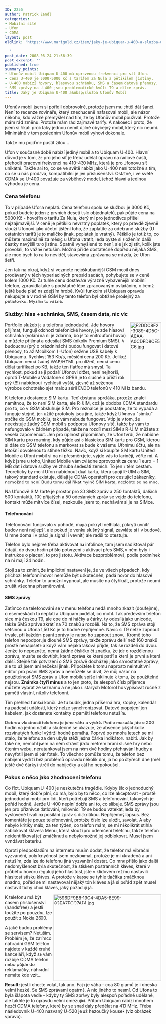 ```yaml
---
ID: 2255
author: Patrick Zandl
categories:
- Mobilní sítě
- Ufon
- CDMA
layout: post
oldlink: 'https://www.marigold.cz/item/jaky-je-ubiquam-u-400-a-sluzba-ufonuv-mobil

  '
post_date: 2008-06-24 21:56:39
post_excerpt: ''
published: true
summary_points:
- Ufonův mobil Ubiquam U-400 má upravenou frekvenci pro síť Ufon.
- Cena U-400 je 3000-5000 Kč s tarifem Za Nula a pětikilem jistiny.
- U-400 nabízí hovory, hlasovou schránku, SMS a časem datové přenosy.
- SMS zprávy na U-400 jsou problematické kvůli T9 a délce zpráv.
title: Jaký je Ubiquam U-400 a&nbsp;služba Ufonův Mobil
---
```


Ufonův mobil jsem si pořídil dobrovolně, protože jsem mu chtěl dát šanci. Není to recenze novináře, který znechuceně nafasoval mobil, ale názor někoho, kdo vážně přemýšlel nad tím, že by Ufonův mobil používal. Protože mám rád změnu. Protože mám rád zajímavé tarify. A nakonec i proto, že jsem si říkal: proč taky jednou nemít úplně obyčejný mobil, který nic neumí. Minimálně v tom posledním Ufonův mobil vyhoví dokonale. 


Takže mu pojďme pustit žilou...
<!--more-->
Ufon v současné době nabízí jediný mobil a to Ubiquam U-400. Hlavní důvod je v tom, že pro jeho síť je třeba udělat úpravu na radiové části, přehodit pracovní frekvenci na 410-430 MHz, která je pro Ufonovu síť unikátní. Takže ani to, co se ve světě nabízí jako U-400 není totožné s tím, co se u nás prodává, kompatibilní je jen příslušenství. Ostatně, i ve světě CDMA se U-400 považuje za výběhový model, jehož hlavní a jedinou výhodou je cena. 

<h3>Cena telefonu</h3>

To v případě Ufona neplatí. Cena telefonu spolu se službou je 3000 Kč, pokud budete jeden z prvních deseti tisíc objednatelů, pak půjde cena na 5000 Kč - hovořím o tarifu Za Nula, který mi pro jednotlivce přišel nejzajímavější. V ceně je pětikilo nevratný poplatek, který po pravdě zjevně slouží Ufonovi jako účetní jištění toho, že zaplatíte za odebrané služby (U ostatních tarifů je to maličko jinak, poplatek je vratný). Pětikilo je totiž to, co můžete maximálně za měsíc u Ufona utratit, leda byste si složením další částky navýšili tuto jistinu. Špatně vymyšlené to není, ale jak zjistit, kolik jste provolali, to vážně netuším. Možná přijde dostatečně dopředu nějaká SMS, ale moc bych to na to neviděl, stavovýma zprávama se mi zdá, že Ufon šetří. 

Jen tak na okraj, když si vezmete nejoškubanější GSM mobil dnes prodávaný v těch hyperlaciných prepaid sadách, pohybujete se v ceně kolem 1000 Kč. Za tuhle cenu dostáváte výrazně vybavenější mobilní telefon,  zpravidla také s podstatně lépe zpracovaným ovládáním, o čemž ještě bude pláč na zdejším hrobě. Kvůli funkcím si Ubiquam opravdu nekupujte a v rodině GSM by tento telefon byl obtížně prodejný za pětistovku. Myslím to vážně.  

<h3>Služby: hlas + schránka, SMS, časem data, nic víc</h3>

<img src="http://www.marigold.cz/wp-content/uploads/f2ddc8f2-3089-4d5c-a0aa-a0cdfd8ce5c6.jpg" alt="F2DDC8F2-3089-4D5C-A0AA-A0CDFD8CE5C6.jpg" border="0" width="99" height="189" align="right" />Portfolio služeb je u telefonu jednoduché. Jde hovory přijímat, fungují odchozí telefonické hovory, je zde hlasová schránka (volání na ni je zdarma, bo je to vnitroufoní hovor) a můžete přijímat a odesílat SMS (nikoliv Premium SMS). V budoucnu (prý o prázdninách) budou fungovat i datové přenosy, to až MobilKom (=Ufon) sežene USB kabely k Ubiquamu. Rychlost 153 Kb/s, měsíční cena 200 Kč. Jelikož Ubiquam nemá žádný WAP/HTML prohlížeč, nemá cenu dělat tarifikaci po KB, takže ten flatfee má smysl. Ta rychlost, pokud se ji podaří Ufonovi držet, není nejhorší, oproti T-Mobile a Vodafone s GPRS je to slušné a příští rok prý (!!!) nabídnou i rychlosti vyšší, zjevně až seženou výrobce ochotného sjet malou sérii EVDO telefonů v 410 MHz bandu. 

K telefonu dostanete SIM kartu. Teď dostanu sprďáka, protože znalci namítnou, že to není SIM karta, ale R-UIM, což je obdoba CDMA standardu pro to, co v GSM obsluhuje SIM. Pro neznalce je podstatné, že to vypadá a funguje stejně, jen užité protokoly jsou jiné, takže když Ufonovu "simku" strčíte do GSM mobilu, tak vám nebude fungovat. Vtip je v tom, že neexistuje žádný GSM mobil s podporou Ufonovy sítě, takže by vám to nefungovalo v žádném případě, takže na rozdíl mezi SIM a R-UIM můžete z vesela zapomenout. Jen pro úplnost připomínám, že Ufon tvrdí, že nabídne SIM kartu pro roaming, kdy půjde asi o klasickou SIM kartu pro GSM, kterou si dáte do GSM telefonu a markovat se bude k vašemu Ufonímu účtu, ale na letošní dovolenou to stihne těžko. Navíc, když si koupíte SIM kartu United Mobile a Ufoní mobil si na ni přesměrujete, vyjde vás to laciněji, věřte mi. A když jsme u toho, United Mobile vám zvládne zprovoznit za cenu 1 euro = 1 MB dat i datové služby ve zhruba šedesáti zemích. To jen k těm cestám. Teoreticky by mohl Ufon nabídnout dual kartu, která spojí R-UIM a SIM, takový standard existuje, dělají je CDMA operátoři pro cestující zákazníky, nemožné to není. Budu tomu dál říkat mylně SIM karta, nezlobte se na mne. 

Na Ufonově SIM kartě je prostor pro 30 SMS zpráv a 250 kontaktů, dalších 500 kontaktů, 100 přijatých a 50 odeslaných zpráv se vejde do telefonu, kontakt může mít více čísel, nezkoušel jsem to, nechávám si je na SIMce. 

<h4>Telefonování</h4>

Telefonování fungovalo v pohodě, mapa pokrytí nelhlala, pokrytí uvnitř budov není nejlepší, ale pokud je venku slušný signál, zavoláte si i v budově. U mne doma i v práci je signál i vevnitř, ale radši to otestujte.    

Telefon bylo nejprve třeba aktivovat na infolince, tam jsem nadiktoval pár údajů, do dvou hodin přišlo potvrzení o aktivaci přes SMS, v něm byly i instrukce o placení, to pro jistotu. Aktivace bezproblémová, podle podmínek na ni mají 24 hodin. 

Stojí za to zmínit, že implicitní nastavení je, že ve všech případech, kdy příchozí telefonní hovor nemůže být uskutečněn, padá hovor do hlasové schránky. Telefon to umožní vypnout, ale musíte na čtyřikrát, protože neumí zrušit všechna přesměrování. 

<h4>SMS zprávy</h4>

Zatímco na telefonování se v menu telefonu nedá mnoho zkazit (doufejme), o esemeskách to neplatí a Ubiquam podělal, co mohl. Tak především telefon sice má českou T9, ale cpe do ní háčky a čárky, ty odesílá jako unicode, takže SMS zprávu zkrátí na 70 znaků a rozdělí. Na to, že SMS zpráva stojí většinou u Ufona 1,50 Kč je to hodně nepříjemné. Navíc si T9 nelze zapnout trvale, při každém psaní zprávy je nutno ho zapnout znovu. Kromě toho telefon nepodporuje dlouhé SMS zprávy, takže zprávu delší než 160 znaků prostě nenapíšete a když vám nějaká taková přijde, tak se rozdělí do dvou. Jenže to nepoznáte, nemá žádné číslíčko či značku, že jde o rozdělenou zprávu, musíte se dovtípit, která zpráva ke které patří a která je první a která další. Stejně tak potvrzení o SMS zprávě docházejí jako samostatné zprávy, ale to už jsem ani nečekal jinak. Připočtěte k tomu naprosto neintuitivní editor pro psaní SMS zpráv a nemůžete se divit, že můj názor na použitelnost SMS zpráv u Ufon mobilu spíše inklinuje k tomu, že použitelné nejsou. <strong>Známka čtyři mínus</strong> a to jen proto, že alespoň číslo příjemce můžete vybrat ze seznamu a ne jako u starých Motorol ho vypisovat ručně z paměti vlastní, nikoliv telefonní. 

Tím přehled funkcí končí. Je tu budík, jedna příšerná hra, stopky, kalendář na padesát událostí, který nelze synchronizovat. Datové propojení jen kabelem, jak dostanete kontakty z paměti telefonu netuším.  

Dobrou vlastností telefonu je jeho váha a výdrž. Podle manuálu jde o 200 hodin na jedno nabití a skutečně se ukazuje, že absence jakýchkoliv rozvinutých funkcí výdrži hodně pomáhá. Poprvé po mnoha letech se mi stalo, že telefonu za den ubyla stěží jedna čárka indikátoru nabití. Jak by také ne, nemohl jsem na něm strávit jízdu metrem hraní slušné hry nebo čtením webu, nenatankoval jsem na něm dvě hodiny přehrávání hudby a nevyfotil jsem si pár fotek. To všechno pomůže tomu, že telefon bez nabíjení vydrží bez problémů opravdu několik dní, já ho po čtyřech dne (měl ještě dvě čárky) strčil do nabíječky a dál ho nepokoušel. 

<h3>Pokus o něco jako zhodnocení telefonu</h3>

Co říct. Ubiquam U-400 je neskutečná tragédie. Kdyby šlo o jednoduchý mobil, který dobře plní, co má, bylo by to něco, co lze akceptovat - prostě jednoduchý mobil pro lidi, kteří potřebují SMS a telefonování, takových je pořád hodně. Jenže U-400 neplní dobře ani to, co slibuje. SMS zprávy jsou jen pro příznivce datlování, milovníci T9 se budou vztekat, leda by vysloveně trvali na posílání zpráv s diakritikou. Nepříjemný lapsus. Bez komentáře je pouze telefonování, protože číslo lze uložit, zavolat. A aby nebylo kritiky málo, za ten týden, co telefon mám, se mi několikrát stihla zablokovat klávesa Menu, která slouží pro odemčení telefonu, takže telefon neidentifikoval její zmáčknutí a nebylo možné jej odblokovat. Musel jsem vyndávat baterku. 

Oproti předpokladům na internetu musím dodat, že telefon má vibrační vyzvánění, polyfonyčnost jsem nezkoumal, protože je mi ukradená a ani netuším, zda lze do telefonu jiná vyzvánění dostat. Co mne přišlo jako další nedomyšlenost byla skutečnost, že stiskem postranních kláves, které v průběhu hovoru regulují jeho hlasitost, jste v klidovém režimu nastavili hlasitost stisku kláves. A protože v kapse se tyhle tlačítka zmáčknou snadno, pořád se mi nastavoval nějaký tón kláves a já si pořád zpět musel nastavit tichý chod kláves, jaký požaduji já.  

<img src="http://www.marigold.cz/wp-content/uploads/596df9b8-19c4-4da5-8e99-83ea7fcc7af4.jpg" alt="596DF9B8-19C4-4DA5-8E99-83EA7FCC7AF4.jpg" border="0" width="347" height="280" align="right" />K telefonu má být časem příslušenství (handsfree) a jestli toužíte po pouzdru, lze použít z Nokia 2600.

A jaké budou problémy se servisem? Netuším. Problém je, že zatímco náhradní GSM telefon najdete v každé druhé kanceláři, když se vám rozbije CDMA telefon nebo půjde do reklamačky, náhradní nemáte kde vzít... 

<strong>Result:</strong> jestli chcete volat, tak ano. Fajn je váha - cca 80 gramů je i dneska velmi hezké. Se SMS zprávami opatrně. A nic jiného to neumí. Od Ufona to byla šlápota vedle - kdyby ty SMS zprávy byly alespoň pořádně udělané, ale takhle je to opravdu velmi omezující. Přitom Ubiquam nabízí mnohem hezčí CDMA telefony, které by se snad daly předělat na 410 MHz. Třeba následovník U-400 nazvaný U-520 je už hezoučký kousek (viz obrázek vpravo).